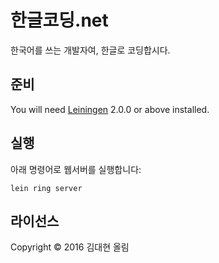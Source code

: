 # 한글코딩.net

한국어를 쓰는 개발자여, 한글로 코딩합시다.

## 준비

You will need [Leiningen][] 2.0.0 or above installed.

[leiningen]: https://github.com/technomancy/leiningen

## 실행

아래 명령어로 웹서버를 실행합니다:

    lein ring server

## 라이선스

Copyright © 2016 김대현 올림
